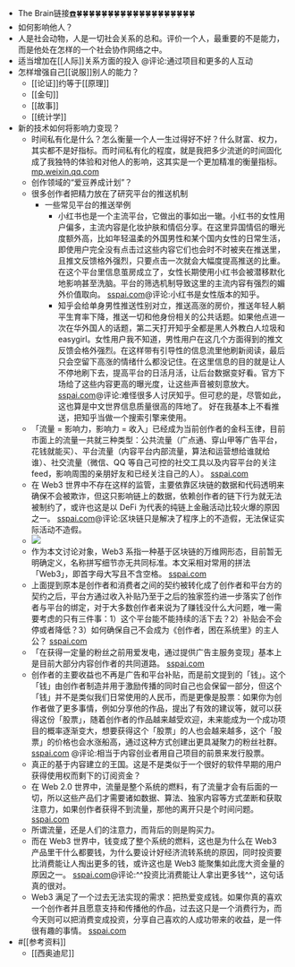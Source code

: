 - The Brain链接[☎️](brain://api.thebrain.com/g7PXu0IyM0ucARb24SvxiA/RUKWTWWip0uTCg5Q-YvXXw/%E5%BD%B1%E5%93%8D%E5%8A%9B)🍀🍀🍀🍀🍀🍀🍀🍀🍀🍀🍀🍀🍀🍀🍀🍀🍀🍀🍀
- 如何影响他人？
- 人是社会动物，人是一切社会关系的总和。评价一个人，最重要的不是能力，而是他处在怎样的一个社会协作网络之中。
- 适当增加在[[人际]]关系方面的投入 @评论:通过项目和更多的人互动
- 怎样增强自己[[说服]]别人的能力？
    - [[论证]]约等于[[原理]]
    - [[金句]]
    - [[故事]]
    - [[统计学]]
- 新的技术如何将影响力变现？
    - 时间私有化是什么？怎么衡量一个人一生过得好不好？什么财富、权力，其实都不是好指标。而时间私有化的程度，就是我把多少流逝的时间固化成了我独特的体验和对他人的影响，这其实是一个更加精准的衡量指标。  [mp.weixin.qq.com](https://mp.weixin.qq.com/s?__biz=MjM5NjAxOTU4MA==&mid=3009282603&idx=1&sn=b9193c601b29940dedfa947f0d9e28bf&chksm=90450e38a732872e5f0bab73904dfcdf4e0233213c14e1dc40ff2d142d45bfdeb439b5d77b36&scene=21)
    - 创作领域的“爱豆养成计划”？
    - 很多创作者把精力放在了研究平台的推送机制
        - 一些常见平台的推送举例
            - 小红书也是一个主流平台，它做出的事如出一辙。小红书的女性用户偏多，主流内容是化妆护肤和情侣分享。在这里异国情侣的曝光度额外高，比如年轻温柔的外国男性和某个国内女性的日常生活，即使用户完全没有点击过这些内容它们也会时不时被夹在推送里，且推文反馈格外强烈，只要点击一次就会大幅度提高推送的比重。在这个平台里信息茧房成立了，女性长期使用小红书会被潜移默化地影响甚至洗脑。平台的筛选机制导致这里的主流内容有强烈的媚外价值取向。  [sspai.com](https://sspai.com/post/68696)@评论:小红书是女性版本的知乎。
            -  知乎会给单身男性推送性别对立，推送高涨的房价，推送年轻人躺平生育率下降，推送一切和他身份相关的公共话题。如果他点进一次在华外国人的话题，第二天打开知乎全都是黑人外教白人垃圾和 easygirl。女性用户我不知道，男性用户在这几个方面得到的推文反馈会格外强烈。在这样带有引导性的信息流里他刷新阅读，最后只会空留下高涨的情绪什么都没记住。在这里信息的目的就是让人不停地刷下去，提高平台的日活月活，让后台数据变好看。官方下场给了这些内容更高的曝光度，让这些声音被刻意放大。  [sspai.com](https://sspai.com/post/68696)@评论:难怪很多人讨厌知乎。但可悲的是，尽管如此，这也算是中文世界信息质量很高的阵地了。 好在我基本上不看推送，把知乎当做一个搜索引擎来使用。
    - 「流量 = 影响力，影响力 = 收入」已经成为当前创作者的金科玉律，目前市面上的流量一共就三种类型：公共流量（广点通、穿山甲等广告平台，花钱就能买）、平台流量（内容平台内部流量，算法和运营想给谁就给谁）、社交流量（微信、QQ 等自己可控的社交工具以及内容平台的关注 feed，影响周围的亲朋好友和已经关注自己的人）。  [sspai.com](https://sspai.com/post/71153)
    -  在 Web3 世界中不存在这样的监管，主要依靠区块链的数据和代码透明来确保不会被欺诈，但这只影响链上的数据，依赖创作者的链下行为就无法被制约了，或许也这是以 DeFi 为代表的纯链上金融活动比较火爆的原因之一。  [sspai.com](https://sspai.com/post/71153)@评论:区块链只是解决了程序上的不造假，无法保证实际活动不造假。
    - ![](https://firebasestorage.googleapis.com/v0/b/firescript-577a2.appspot.com/o/imgs%2Fapp%2Fxinyiheng%2FnHWMmr_PYW.png?alt=media&token=91e9551e-290d-4e35-83a3-2b629c0fda67)
    - 作为本文讨论对象，Web3 系指一种基于区块链的万维网形态，目前暂无明确定义，名称拼写细节亦无共同标准。本文采相对常用的拼法「Web3」，即首字母大写且不含空格。  [sspai.com](https://sspai.com/post/71153)
    - 上面提到原本是创作者和消费者之间的契约被转化成了创作者和平台方的契约之后，平台方通过收入补贴乃至于之后的独家签约进一步落实了创作者与平台的绑定，对于大多数创作者来说为了赚钱没什么大问题，唯一需要考虑的只有三件事：1）这个平台能不能持续的活下去？2）补贴会不会停或者降低？3）如何确保自己不会成为《创作者，困在系统里》的主人公？  [sspai.com](https://sspai.com/post/71153)
    -  「在获得一定量的粉丝之前用爱发电，通过提供广告主服务变现」基本上是目前大部分内容创作者的共同道路。  [sspai.com](https://sspai.com/post/71153)
    -  创作者的主要收益也不再是广告和平台补贴，而是前文提到的「钱」。这个「钱」由创作者制造并用于激励传播的同时自己也会保留一部分，但这个「钱」并不是类似我们日常使用的人民币，而是更像是股票：如果你为创作者做了更多事情，例如分享他的作品，提出了有效的建议等，就可以获得这份「股票」，随着创作者的作品越来越受欢迎，未来能成为一个成功项目的概率逐渐变大，想要获得这个「股票」的人也会越来越多，这个「股票」的价格也会水涨船高，通过这种方式创建出更具凝聚力的粉丝社群。  [sspai.com](https://sspai.com/post/71153) @评论:相当于内容创业者用自己项目的前景来发行股票。
    - 真正的基于内容建立的王国。这是不是类似于一个很好的软件早期的用户获得使用权而剩下的订阅资金？
    -  在 Web 2.0 世界中，流量是整个系统的燃料，有了流量才会有后面的一切，所以这些产品们才需要诸如数据、算法、独家内容等方式垄断和获取注意力，如果创作者获得不到流量，那他的离开只是个时间问题。  [sspai.com](https://sspai.com/post/71153)
    - 所谓流量，还是人们的注意力，而背后的则是购买力。
    -  而在 Web3 世界中，钱变成了整个系统的燃料，这也是为什么在 Web3 产品里干什么都要钱，为什么要设计好经济流转系统的原因，同时投资要比消费能让人掏出更多的钱，或许这也是 Web3 能聚集如此庞大资金量的原因之一。  [sspai.com](https://sspai.com/post/71153)@评论:^^投资比消费能让人拿出更多钱^^，这句话真的很对。
    -  Web3 满足了一个过去无法实现的需求：把热爱变成钱。如果你真的喜欢一个创作者并且愿意支持和传播他的作品，过去这只是一个消费行为，而今天则可以把消费变成投资，分享自己喜欢的人成功带来的收益，是一件很有趣的事情。  [sspai.com](https://sspai.com/post/71153)
- #[[参考资料]]
    - [[西奥迪尼]]
